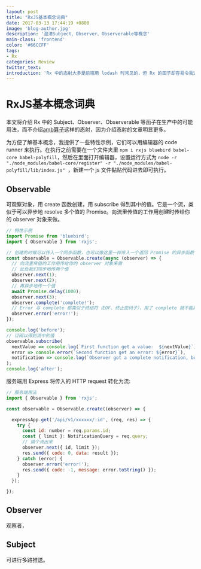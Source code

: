 ```yaml
---
layout: post
title: "RxJS基本概念词典"
date: 2017-03-13 17:44:19 +0800
image: 'blog-author.jpg'
description: '澄清Subject、Observer、Observerable等概念'
main-class: 'frontend'
color: '#66CCFF'
tags:
- Rx
categories: Review
twitter_text:
introduction: 'Rx 中的态射大多是前端用 lodash 时常见的，但 Rx 的函子却容易令我这样的新手前端感到迷惑，就此整理'
---
```

# RxJS基本概念词典

本文将介绍 Rx 中的 Subject、Observer、Observerable 等函子在生产中的可能用法，而不介绍[amb算子](http://rxmarbles.com/#amb)这样的态射，因为介绍态射的文章明显更多。
  
为方便了解基本概念，我提供了一些特性示例，它们可以用编辑器的 code runner 来执行。在执行之前需要在一个文件夹里 ```npm i rxjs bluebird babel-core babel-polyfill```，然后在里面打开编辑器，设置运行方式为 ```node -r "./node_modules/babel-core/register" -r "./node_modules/babel-polyfill/lib/index.js" ```，新建一个 js 文件黏贴代码进去即可执行。

## Observable

可观察对象，用 create 函数创建，用 subscribe 得到其中的值。它是一个流，类似于可以异步地 resolve 多个值的 Promise。向流里传值的工作用创建时传给你的 observer 对象来做。

```javascript
// 特性示例
import Promise from 'bluebird';
import { Observable } from 'rxjs';

// 创建的时候可以传入一个同步函数，也可以像这里一样传入一个返回 Promise 的异步函数
const observable = Observable.create(async (observer) => {
  // 向流里传值的工作用传给你的 observer 对象来做
  // 此处我们同步地传两个值
  observer.next(1);
  observer.next(2);
  // 再异步地传一个值
  await Promise.delay(1000);
  observer.next(3);
  observer.complete('complete!');
  // Error 与 complete 都类似于终结符（EOF、终止密码子），用了 complete 就不能再接收到 observer.error('error!');
  observer.error('error!');
});

console.log('before');
// 订阅以得到流中的值
observable.subscribe(
  nextValue => console.log(`First function get a value:  ${nextValue}`),
  error => console.error(`Second function get an error: ${error}`),
  notification => console.log(`Observer got a complete notification, but undefined is passed in: ${notification}`)
);
console.log('after');

```

服务端用 Express 将传入的 HTTP request 转化为流:

```javascript
// 服务端用法
import { Observable } from 'rxjs';

const observable = Observable.create((observer) => {

  expressApp.get('/api/v1/xxxxxx/:id', (req, res) => {
    try {
      const id: number = req.params.id;
      const { limit }: NotificationQuery = req.query;
      // 搞个流出来
      observer.next({ id, limit });
      res.send({ code: 0, data: result });
    } catch (error) {
      observer.error('error!');
      res.send({ code: -1, message: error.toString() });
    }
  });

});
```

## Observer

观察者，

## Subject

可进行多路推送。